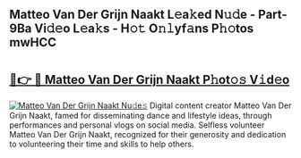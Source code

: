 ## Matteo Van Der Grijn Naakt L𝚎a𝚔ed N𝚞𝚍e - Part-9Ba Vi𝚍𝚎o L𝚎a𝚔s - H𝚘𝚝 O𝚗𝚕yf𝚊ns P𝚑𝚘tos mwHCC

# <h2><a href="http://kfaznw.oniu.top/?m=Matteo+Van+Der+Grijn+Naakt">🔗👉 🔴 Matteo Van Der Grijn Naakt P𝚑ot𝚘𝚜 V𝚒d𝚎o</a></h2>

[![Matteo Van Der Grijn Naakt Nu𝚍e𝚜](https://i.imgur.com/0qMVB7G.gif)](http://kfaznw.oniu.top/?m=Matteo+Van+Der+Grijn+Naakt)
Digital content creator Matteo Van Der Grijn Naakt, famed for disseminating dance and lifestyle ideas, through performances and personal vlogs on social media. Selfless volunteer Matteo Van Der Grijn Naakt, recognized for their generosity and dedication to volunteering their time and skills to help others.  
